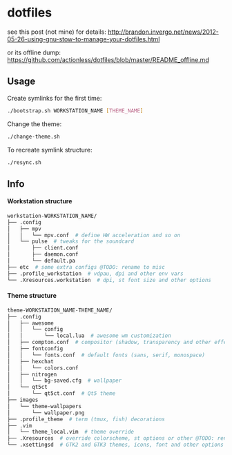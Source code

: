 dotfiles
========
see this post (not mine) for details:
http://brandon.invergo.net/news/2012-05-26-using-gnu-stow-to-manage-your-dotfiles.html

or its offline dump:
https://github.com/actionless/dotfiles/blob/master/README_offline.md


Usage
--

Create symlinks for the first time:

```sh
./bootstrap.sh WORKSTATION_NAME [THEME_NAME]
```


Change the theme:

```sh
./change-theme.sh
```


To recreate symlink structure:

```sh
./resync.sh
```


Info
--


#### Workstation structure

```sh
workstation-WORKSTATION_NAME/
├── .config
│   ├── mpv
│   │   └── mpv.conf  # define HW acceleration and so on
│   └── pulse  # tweaks for the soundcard
│       ├── client.conf
│       ├── daemon.conf
│       └── default.pa
├── etc  # some extra configs @TODO: rename to misc
├── .profile_workstation  # vdpau, dpi and other env vars
└── .Xresources.workstation  # dpi, st font size and other options
```


#### Theme structure

```sh
theme-WORKSTATION_NAME-THEME_NAME/
├── .config
│   ├── awesome
│   │   └── config
│   │       └── local.lua  # awesome wm customization
│   ├── compton.conf  # compositor (shadow, transparency and other effects)
│   ├── fontconfig
│   │   └── fonts.conf  # default fonts (sans, serif, monospace)
│   ├── hexchat
│   │   └── colors.conf
│   ├── nitrogen
│   │   └── bg-saved.cfg  # wallpaper
│   └── qt5ct
│       └── qt5ct.conf  # Qt5 theme
├── images
│   └── theme-wallpapers
│       └── wallpaper.png
├── .profile_theme  # term (tmux, fish) decorations
├── .vim
│   └── theme_local.vim  # theme override
├── .Xresources  # override colorscheme, st options or other @TODO: rename .Xresources->.Xresources_theme .Xresources.common->.Xresources
└── .xsettingsd  # GTK2 and GTK3 themes, icons, font and other options
```
